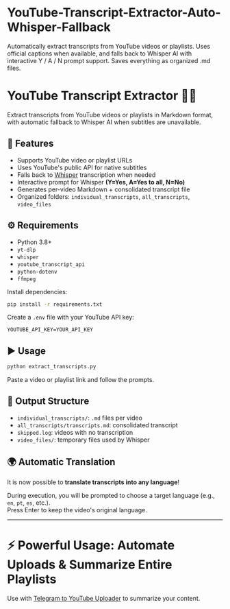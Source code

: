 # YouTube-Transcript-Extractor-Auto-Whisper-Fallback
Automatically extract transcripts from YouTube videos or playlists. Uses official captions when available, and falls back to Whisper AI with interactive Y / A / N prompt support. Saves everything as organized .md files.

# YouTube Transcript Extractor 📼📝

Extract transcripts from YouTube videos or playlists in Markdown format, with automatic fallback to Whisper AI when subtitles are unavailable.

## 🚀 Features
- Supports YouTube video or playlist URLs
- Uses YouTube's public API for native subtitles
- Falls back to [Whisper](https://github.com/openai/whisper) transcription when needed
- Interactive prompt for Whisper **(Y=Yes, A=Yes to all, N=No)**
- Generates per-video Markdown + consolidated transcript file
- Organized folders: `individual_transcripts`, `all_transcripts`, `video_files`

## ⚙️ Requirements

- Python 3.8+
- `yt-dlp`
- `whisper`
- `youtube_transcript_api`
- `python-dotenv`
- `ffmpeg`

Install dependencies:

```bash
pip install -r requirements.txt
````

Create a `.env` file with your YouTube API key:

```env
YOUTUBE_API_KEY=YOUR_API_KEY
```

## ▶️ Usage

```bash
python extract_transcripts.py
```

Paste a video or playlist link and follow the prompts.

## 📂 Output Structure

* `individual_transcripts/`: `.md` files per video
* `all_transcripts/transcripts.md`: consolidated transcript
* `skipped.log`: videos with no transcription
* `video_files/`: temporary files used by Whisper

## 🌍 Automatic Translation

It is now possible to **translate transcripts into any language**!

During execution, you will be prompted to choose a target language (e.g., `en`, `pt`, `es`, etc.).  
Press Enter to keep the video's original language.


---

# ⚡ Powerful Usage: Automate Uploads & Summarize Entire Playlists

Use with [Telegram to YouTube Uploader](https://github.com/yiApollo/telegram-to-youtube-uploader/blob/main/README.md)
to summarize your content.

